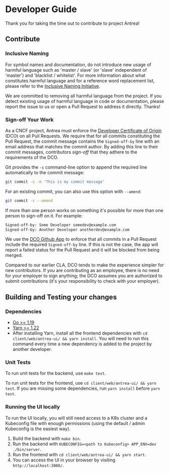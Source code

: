 # Developer Guide

Thank you for taking the time out to contribute to project Antrea!

## Contribute

### Inclusive Naming

For symbol names and documentation, do not introduce new usage of harmful
language such as 'master / slave' (or 'slave' independent of 'master') and
'blacklist / whitelist'. For more information about what constitutes harmful
language and for a reference word replacement list, please refer to the
[Inclusive Naming Initiative](https://inclusivenaming.org/).

We are committed to removing all harmful language from the project. If you
detect existing usage of harmful language in code or documentation, please
report the issue to us or open a Pull Request to address it directly. Thanks!

### Sign-off Your Work

As a CNCF project, Antrea must enforce the [Developer Certificate of
Origin](https://developercertificate.org/) (DCO) on all Pull Requests. We
require that for all commits constituting the Pull Request, the commit message
contains the `Signed-off-by` line with an email address that matches the commit
author. By adding this line to their commit messages, contributors *sign-off*
that they adhere to the requirements of the DCO.

Git provides the `-s` command-line option to append the required line
automatically to the commit message:

```bash
git commit -s -m 'This is my commit message'
```

For an existing commit, you can also use this option with `--amend`:

```bash
git commit -s --amend
```

If more than one person works on something it's possible for more than one
person to sign-off on it. For example:

```bash
Signed-off-by: Some Developer somedev@example.com
Signed-off-by: Another Developer anotherdev@example.com
```

We use the [DCO Github App](https://github.com/apps/dco) to enforce that all
commits in a Pull Request include the required `Signed-off-by` line. If this is
not the case, the app will report a failed status for the Pull Request and it
will be blocked from being merged.

Compared to our earlier CLA, DCO tends to make the experience simpler for new
contributors. If you are contributing as an employee, there is no need for your
employer to sign anything; the DCO assumes you are authorized to submit
contributions (it's your responsibility to check with your employer).

## Building and Testing your changes

### Dependencies

* [Go >= 1.19](https://golang.org/doc/install)
* [Yarn >= 1.22](https://classic.yarnpkg.com/lang/en/docs/install/)
* After installing Yarn, install all the frontend dependencies with `cd
  client/web/antrea-ui/ && yarn install`. You will need to run this command
  every time a new dependency is added to the project by another developer.

### Unit Tests

To run unit tests for the backend, use `make test`.

To run unit tests for the frontend, use `cd client/web/antrea-ui/ && yarn
test`. If you are missing some dependencies, run `yarn install` before `yarn
test`.

### Running the UI locally

To run the UI locally, you will still need access to a K8s cluster and a
Kubeconfig file with enough permissions (using the default / admin Kubeconfig is
the easiest way).

1. Build the backend with `make bin`.
2. Run the backend with `KUBECONFIG=<path to Kubeconfig> APP_ENV=dev ./bin/server`.
3. Run the frontend with `cd client/web/antrea-ui/ && yarn start`.
4. You can access the UI in your browser by visiting `http://localhost:3000/`.
